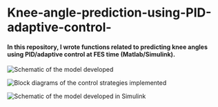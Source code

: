# Knee-angle-prediction-using-PID-adaptive-control-
#### In this repository, I wrote functions related to predicting knee angles using PID/adaptive control at FES time (Matlab/Simulink).



![Schematic of the model developed](https://user-images.githubusercontent.com/96347878/160996781-1c4397d3-2485-4835-b1f6-d5b55301c609.PNG)

![Block diagrams of the control strategies implemented](https://user-images.githubusercontent.com/96347878/160996809-b64bfcad-9eaa-4a37-9e40-bb1445752b21.PNG)

![Schematic of the model developed in Simulink](https://user-images.githubusercontent.com/96347878/160996814-3e496393-2660-41ed-8706-60f3dc8e3acd.PNG)

